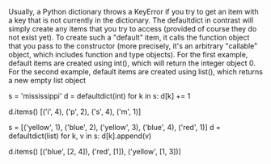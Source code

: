Usually, a Python dictionary throws a KeyError if you try to get an item with a key that is not currently in the dictionary. The defaultdict in contrast will simply create any items that you try to access (provided of course they do not exist yet). To create such a "default" item, it calls the function object that you pass to the constructor (more precisely, it's an arbitrary "callable" object, which includes function and type objects). For the first example, default items are created using int(), which will return the integer object 0. For the second example, default items are created using list(), which returns a new empty list object

s = 'mississippi'
d = defaultdict(int)
for k in s:
  d[k] += 1

d.items()
[('i', 4), ('p', 2), ('s', 4), ('m', 1)]


s = [('yellow', 1), ('blue', 2), ('yellow', 3), ('blue', 4), ('red', 1)]
d = defaultdict(list)
for k, v in s:
  d[k].append(v)

d.items()
[('blue', [2, 4]), ('red', [1]), ('yellow', [1, 3])]
